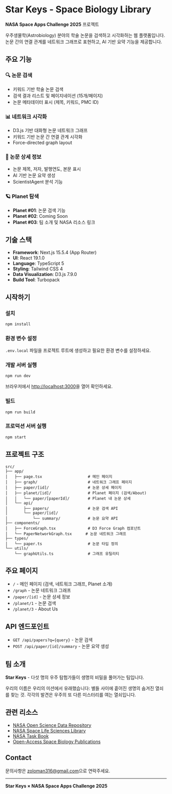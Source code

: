 # Star Keys - Space Biology Library

**NASA Space Apps Challenge 2025** 프로젝트

우주생물학(Astrobiology) 분야의 학술 논문을 검색하고 시각화하는 웹 플랫폼입니다. 논문 간의 연결 관계를 네트워크 그래프로 표현하고, AI 기반 요약 기능을 제공합니다.

## 주요 기능

### 🔍 논문 검색
- 키워드 기반 학술 논문 검색
- 검색 결과 리스트 및 페이지네이션 (15개/페이지)
- 논문 메타데이터 표시 (제목, 키워드, PMC ID)

### 📊 네트워크 시각화
- D3.js 기반 대화형 논문 네트워크 그래프
- 키워드 기반 논문 간 연결 관계 시각화
- Force-directed graph layout

### 📄 논문 상세 정보
- 논문 제목, 저자, 발행연도, 본문 표시
- AI 기반 논문 요약 생성
- ScientistAgent 분석 기능

### 🪐 Planet 탐색
- **Planet #01**: 논문 검색 기능
- **Planet #02**: Coming Soon
- **Planet #03**: 팀 소개 및 NASA 리소스 링크

## 기술 스택

- **Framework**: Next.js 15.5.4 (App Router)
- **UI**: React 19.1.0
- **Language**: TypeScript 5
- **Styling**: Tailwind CSS 4
- **Data Visualization**: D3.js 7.9.0
- **Build Tool**: Turbopack

## 시작하기

### 설치

```bash
npm install
```

### 환경 변수 설정

`.env.local` 파일을 프로젝트 루트에 생성하고 필요한 환경 변수를 설정하세요.

### 개발 서버 실행

```bash
npm run dev
```

브라우저에서 [http://localhost:3000](http://localhost:3000)을 열어 확인하세요.

### 빌드

```bash
npm run build
```

### 프로덕션 서버 실행

```bash
npm start
```

## 프로젝트 구조

```
src/
├── app/
│   ├── page.tsx                    # 메인 페이지
│   ├── graph/                      # 네트워크 그래프 페이지
│   ├── paper/[id]/                 # 논문 상세 페이지
│   ├── planet/[id]/                # Planet 페이지 (검색/About)
│   │   └── paper/[paperId]/        # Planet 내 논문 상세
│   └── api/
│       ├── papers/                 # 논문 검색 API
│       └── paper/[id]/
│           └── summary/            # 논문 요약 API
├── components/
│   ├── ForceGraph.tsx              # D3 Force Graph 컴포넌트
│   └── PaperNetworkGraph.tsx      # 논문 네트워크 그래프
├── types/
│   └── paper.ts                    # 논문 타입 정의
└── utils/
    └── graphUtils.ts               # 그래프 유틸리티
```

## 주요 페이지

- `/` - 메인 페이지 (검색, 네트워크 그래프, Planet 소개)
- `/graph` - 논문 네트워크 그래프
- `/paper/[id]` - 논문 상세 정보
- `/planet/1` - 논문 검색
- `/planet/3` - About Us

## API 엔드포인트

- `GET /api/papers?q={query}` - 논문 검색
- `POST /api/paper/[id]/summary` - 논문 요약 생성

## 팀 소개

**Star Keys** - 다섯 명의 우주 탐험가들이 생명의 비밀을 풀어가는 팀입니다.

우리의 이름은 우리의 미션에서 유래했습니다: 별들 사이에 흩어진 생명의 숨겨진 열쇠를 찾는 것. 각각의 발견은 우주의 또 다른 미스터리를 여는 열쇠입니다.

## 관련 리소스

- [NASA Open Science Data Repository](https://science.nasa.gov/biological-physical/data/)
- [NASA Space Life Sciences Library](https://public.ksc.nasa.gov/nslsl/)
- [NASA Task Book](https://taskbook.nasaprs.com/tbp/welcome.cfm)
- [Open-Access Space Biology Publications](https://github.com/jgalazka/SB_publications/tree/main)

## Contact

문의사항은 [zoloman316@gmail.com](mailto:zoloman316@gmail.com)으로 연락주세요.

---

**Star Keys × NASA Space Apps Challenge 2025**
